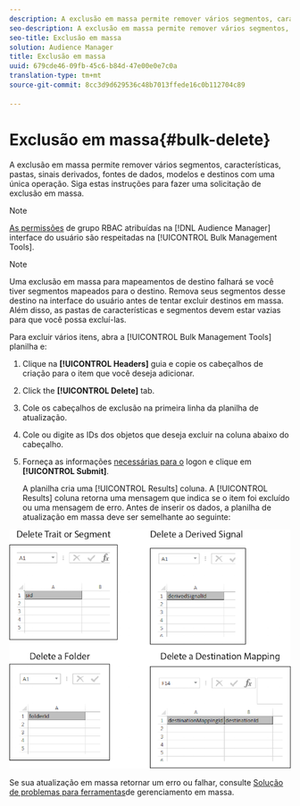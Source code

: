 ```yaml
---
description: A exclusão em massa permite remover vários segmentos, características, pastas, sinais derivados, fontes de dados, modelos e destinos com uma única operação. Siga estas instruções para fazer uma solicitação de exclusão em massa.
seo-description: A exclusão em massa permite remover vários segmentos, características, pastas, sinais derivados, fontes de dados, modelos e destinos com uma única operação. Siga estas instruções para fazer uma solicitação de exclusão em massa.
seo-title: Exclusão em massa
solution: Audience Manager
title: Exclusão em massa
uuid: 679cde46-09fb-45c6-b84d-47e00e0e7c0a
translation-type: tm+mt
source-git-commit: 8cc3d9d629536c48b7013ffede16c0b112704c89

---
```



# Exclusão em massa{#bulk-delete}

A exclusão em massa permite remover vários segmentos, características, pastas, sinais derivados, fontes de dados, modelos e destinos com uma única operação. Siga estas instruções para fazer uma solicitação de exclusão em massa.

<!-- 

<p>t_bulk_delete.xml </p>

 -->

>[!NOTE]
>
>[As permissões](../../features/administration/administration-overview.md) de grupo RBAC atribuídas na [!DNL Audience Manager] interface do usuário são respeitadas na [!UICONTROL Bulk Management Tools].

>[!NOTE]
>
>Uma exclusão em massa para mapeamentos de destino falhará se você tiver segmentos mapeados para o destino. Remova seus segmentos desse destino na interface do usuário antes de tentar excluir destinos em massa. Além disso, as pastas de características e segmentos devem estar vazias para que você possa excluí-las.

Para excluir vários itens, abra a [!UICONTROL Bulk Management Tools] planilha e:

1. Clique na **[!UICONTROL Headers]** guia e copie os cabeçalhos de criação para o item que você deseja adicionar.
2. Click the **[!UICONTROL Delete]** tab.
3. Cole os cabeçalhos de exclusão na primeira linha da planilha de atualização.
4. Cole ou digite as IDs dos objetos que deseja excluir na coluna abaixo do cabeçalho.
5. Forneça as informações [necessárias para o](../../reference/bulk-management-tools/bulk-management-intro.md#auth-reqs) logon e clique em **[!UICONTROL Submit]**.

   A planilha cria uma [!UICONTROL Results] coluna. A [!UICONTROL Results] coluna retorna uma mensagem que indica se o item foi excluído ou uma mensagem de erro.
Antes de inserir os dados, a planilha de atualização em massa deve ser semelhante ao seguinte:

![](assets/delete.png)

Se sua atualização em massa retornar um erro ou falhar, consulte [Solução de problemas para ferramentas](../../reference/bulk-management-tools/bulk-troubleshooting.md)de gerenciamento em massa.
